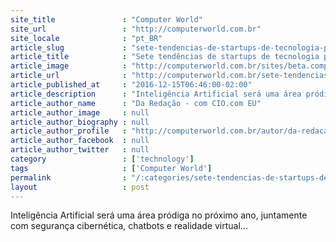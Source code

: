 ```yaml
---
site_title               : "Computer World"
site_url                 : "http://computerworld.com.br"
site_locale              : "pt_BR"
article_slug             : "sete-tendencias-de-startups-de-tecnologia-para-acompanhar-em-2017"
article_title            : "Sete tendências de startups de tecnologia para acompanhar em 2017"
article_image            : "http://computerworld.com.br/sites/beta.computerworld.com.br/files/news_articles/artificial-intelligence.jpg"
article_url              : "http://computerworld.com.br/sete-tendencias-de-startups-de-tecnologia-para-acompanhar-em-2017"
article_published_at     : "2016-12-15T06:46:00-02:00"
article_description      : "Inteligência Artificial será uma área pródiga no próximo ano, juntamente com segurança cibernética, chatbots e realidade virtual..."
article_author_name      : "Da Redação - com CIO.com EU"
article_author_image     : null
article_author_biography : null
article_author_profile   : "http://computerworld.com.br/autor/da-redacao-com-ciocom-eua"
article_author_facebook  : null
article_author_twitter   : null
category                 : ['technology']
tags                     : ['Computer World']
permalink                : "/:categories/sete-tendencias-de-startups-de-tecnologia-para-acompanhar-em-2017/"
layout                   : post
---
```


Inteligência Artificial será uma área pródiga no próximo ano, juntamente com segurança cibernética, chatbots e realidade virtual...
